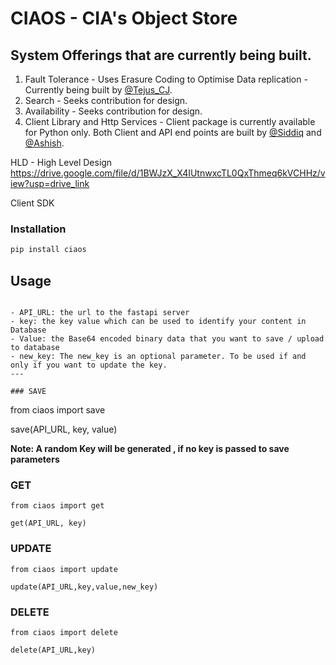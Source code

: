 # CIAOS - CIA's Object Store

## System Offerings that are currently being built. 
1. Fault Tolerance - Uses Erasure Coding to Optimise Data replication - Currently being built by [@Tejus_CJ](https://github.com/Tejas-ChandraShekarRaju).
2. Search - Seeks contribution for design.
3. Availability - Seeks contribution for design.
4. Client Library and Http Services - Client package is currently available for Python only. Both Client and API end points are built by [@Siddiq](https://github.com/noobed-max) and [@Ashish](https://github.com/Ashish9738).

HLD - High Level Design
https://drive.google.com/file/d/1BWJzX_X4IUtnwxcTL0QxThmeq6kVCHHz/view?usp=drive_link

Client SDK

### Installation

```bash
pip install ciaos
```

## Usage

```

- API_URL: the url to the fastapi server
- key: the key value which can be used to identify your content in Database
- Value: the Base64 encoded binary data that you want to save / upload to database
- new_key: The new_key is an optional parameter. To be used if and only if you want to update the key.
---

### SAVE

```
from ciaos import save

save(API_URL, key, value)

**Note: A random Key will be generated , if no key is passed to save parameters**

### GET

```
from ciaos import get

get(API_URL, key)
```

### UPDATE

```
from ciaos import update

update(API_URL,key,value,new_key)
```

### DELETE

```
from ciaos import delete

delete(API_URL,key)
```

